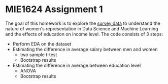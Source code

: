MIE1624 Assignment 1
====================

The goal of this homework is to explore the [survey data](https://www.kaggle.com/c/kaggle-survey-2021/data) to understand the nature of women's representation in Data Science
and Machine Learning and the effects of education on income level. The code consists of 3
steps:

* Perform EDA on the dataset
* Estimating the difference in average salary between men and women
    * two sample t-test
    * Bootstrap results
* Estimating the difference in average between education level
    * ANOVA
    * Bootstrap results




